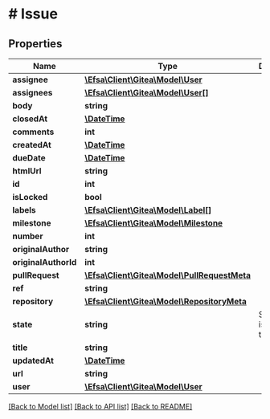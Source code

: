 # # Issue

## Properties

Name | Type | Description | Notes
------------ | ------------- | ------------- | -------------
**assignee** | [**\Efsa\Client\Gitea\Model\User**](User.md) |  | [optional]
**assignees** | [**\Efsa\Client\Gitea\Model\User[]**](User.md) |  | [optional]
**body** | **string** |  | [optional]
**closedAt** | [**\DateTime**](\DateTime.md) |  | [optional]
**comments** | **int** |  | [optional]
**createdAt** | [**\DateTime**](\DateTime.md) |  | [optional]
**dueDate** | [**\DateTime**](\DateTime.md) |  | [optional]
**htmlUrl** | **string** |  | [optional]
**id** | **int** |  | [optional]
**isLocked** | **bool** |  | [optional]
**labels** | [**\Efsa\Client\Gitea\Model\Label[]**](Label.md) |  | [optional]
**milestone** | [**\Efsa\Client\Gitea\Model\Milestone**](Milestone.md) |  | [optional]
**number** | **int** |  | [optional]
**originalAuthor** | **string** |  | [optional]
**originalAuthorId** | **int** |  | [optional]
**pullRequest** | [**\Efsa\Client\Gitea\Model\PullRequestMeta**](PullRequestMeta.md) |  | [optional]
**ref** | **string** |  | [optional]
**repository** | [**\Efsa\Client\Gitea\Model\RepositoryMeta**](RepositoryMeta.md) |  | [optional]
**state** | **string** | StateType issue state type | [optional]
**title** | **string** |  | [optional]
**updatedAt** | [**\DateTime**](\DateTime.md) |  | [optional]
**url** | **string** |  | [optional]
**user** | [**\Efsa\Client\Gitea\Model\User**](User.md) |  | [optional]

[[Back to Model list]](../../README.md#models) [[Back to API list]](../../README.md#endpoints) [[Back to README]](../../README.md)
